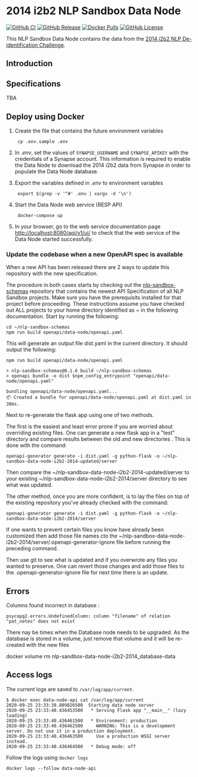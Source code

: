 # 2014 i2b2 NLP Sandbox Data Node

[![GitHub CI](https://img.shields.io/github/workflow/status/Sage-Bionetworks/nlp-sandbox-data-node-i2b2-2014/ci.svg?color=94398d&labelColor=555555&logoColor=ffffff&style=for-the-badge&logo=github)](https://github.com/Sage-Bionetworks/nlp-sandbox-data-node-i2b2-2014)
[![GitHub Release](https://img.shields.io/github/release/Sage-Bionetworks/nlp-sandbox-data-node-i2b2-2014.svg?include_prereleases&color=94398d&labelColor=555555&logoColor=ffffff&style=for-the-badge&logo=github)](https://github.com/Sage-Bionetworks/nlp-sandbox-data-node-i2b2-2014/releases)
[![Docker Pulls](https://img.shields.io/docker/pulls/nlpsandbox/data-node-i2b2-2014.svg?color=94398d&labelColor=555555&logoColor=ffffff&style=for-the-badge&label=pulls&logo=docker)](https://hub.docker.com/r/nlpsandbox/data-node-i2b2-2014)
[![GitHub License](https://img.shields.io/github/license/Sage-Bionetworks/nlp-sandbox-data-node-i2b2-2014.svg?color=94398d&labelColor=555555&logoColor=ffffff&style=for-the-badge&logo=github)](https://github.com/Sage-Bionetworks/nlp-sandbox-data-node-i2b2-2014)

This NLP Sandbox Data Node contains the data from the [2014 i2b2 NLP De-identification Challenge].

## Introduction



## Specifications

TBA

## Deploy using Docker

1. Create the file that contains the future environment variables

        cp .env.sample .env

2. In *.env*, set the values of `SYNAPSE_USERNAME` and `SYNAPSE_APIKEY` with the
   credentials of a Synapse account. This information is required to enable the
   Data Node to download the 2014 i2b2 data from Synapse in order to populate
   the Data Node database.

3. Export the variables defined in *.env* to environment variables

        export $(grep -v '^#' .env | xargs -d '\n')

4. Start the Data Node web service (RESP API)

        docker-compose up

5. In your browser, go to the web service documentation page
   <http://localhost:8080/api/v1/ui/> to check that the web service of the Data
   Node started successfully.

### Update the codebase when a new OpenAPI spec is available

When a new API has been released there are 2 ways to update this repository
with the new specification.

The procedure in both cases starts by checking out the [nlp-sandbox-schemas](https://github.com/Sage-Bionetworks/nlp-sandbox-schemas) repository that contains the
newest API Specification of all NLP Sandbox projects. Make sure you have the prerequisits installed for that project
before proceeding. These instructions assume you have checked out ALL projects to your home directory
identified as ~ in the following documentation. Start by running the following:

    cd ~/nlp-sandbox-schemas
    npm run build openapi/data-node/openapi.yaml

This will generate an output file dist.yaml in the current directory. It should output the following:

    npm run build openapi/data-node/openapi.yaml
    
    > nlp-sandbox-schemas@0.1.6 build ~/nlp-sandbox-schemas
    > openapi bundle -o dist $npm_config_entrypoint "openapi/data-node/openapi.yaml"
    
    bundling openapi/data-node/openapi.yaml...
    📦 Created a bundle for openapi/data-node/openapi.yaml at dist.yaml in 38ms.


Next to re-generate the flask app using one  of two methods.

The first is the easiest and least error prone if you are worried about overriding existing files.
One can generate a new flask app in a "test" directory and compare results between the old and new
directories . This is done with the command:

    openapi-generator generate -i dist.yaml -g python-flask -o ~/nlp-sandbox-data-node-i2b2-2014-updated/server

Then compare the ~/nlp-sandbox-data-node-i2b2-2014-updated/server to your existing ~/nlp-sandbox-data-node-i2b2-2014/server directory to see
what was updated.

The other method, once you are more confident, is to lay the files on top of the existing repository you've already checked with the command:

    openapi-generator generate -i dist.yaml -g python-flask -o ~/nlp-sandbox-data-node-i2b2-2014/server

If one wants to prevent certain files you know have already been customized then add those file names
cto the ~/nlp-sandbox-data-node-i2b2-2014/server/.openapi-generator-ignore file before running the preceding command.

Then use git to see what is updated and if you overwrote any files you wanted
to preserve. One can revert those changes and add those files to the .openapi-generator-ignore file for next time there is an update.

## Errors

Columns found incorrect in database :

``` psycopg2.errors.UndefinedColumn: column "filename" of relation "pat_notes" does not exist ```

There nay be times when the Database node needs to be upgraded. As the
database is stored in a volume, just remove that volume and it will
be re-created with the new files

 docker volume rm  nlp-sandbox-data-node-i2b2-2014_database-data

## Access logs

The current logs are saved to `/var/log/app/current`.

    $ docker exec data-node-api cat /var/log/app/current
    2020-09-25 23:33:39.809826500  Starting data node server
    2020-09-25 23:33:40.436453500   * Serving Flask app "__main__" (lazy loading)
    2020-09-25 23:33:40.436461500   * Environment: production
    2020-09-25 23:33:40.436462500     WARNING: This is a development server. Do not use it in a production deployment.
    2020-09-25 23:33:40.436463500     Use a production WSGI server instead.
    2020-09-25 23:33:40.436464500   * Debug mode: off

Follow the logs using `docker logs`

    docker logs --follow data-node-api

<!-- ## Deploy using Python (for development)

1. Install the dependencies

        pip install -r requirements.txt

2. Create the file that contains the future environment variables

        cp .env.sample .env

3. Set the configuration values in `.env` (see previous section)

4. Export the variables defined in *.env* to environment variables

        export $(grep -v '^#' .env | xargs -d '\n') -->

<!-- Definitions -->

[2014 i2b2 NLP De-identification Challenge]: https://www.i2b2.org/NLP/HeartDisease/